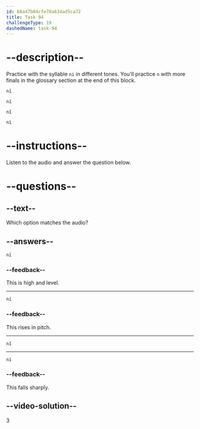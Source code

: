 ```yaml
---
id: 68a47b04cfe78a634ad5ca72
title: Task 94
challengeType: 19
dashedName: task-94
---
```


<!-- (Audio) A: nǐ -->

# --description--

Practice with the syllable `ni` in different tones. You'll practice `n` with more finals in the glossary section at the end of this block.

`nī`<!-- (Audio) nī -->

`ní`<!-- (Audio) ní -->

`nǐ`<!-- (Audio) nǐ -->

`nì`<!-- (Audio) nì -->

# --instructions--

Listen to the audio and answer the question below.

# --questions--

## --text--

Which option matches the audio?

## --answers--

`nī`

### --feedback--

This is high and level.

---

`ní`

### --feedback--

This rises in pitch.

---

`nǐ`

---

`nì`

### --feedback--

This falls sharply.

## --video-solution--

3
